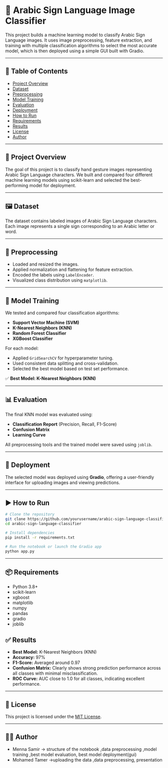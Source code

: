 # 🤟 Arabic Sign Language Image Classifier

This project builds a machine learning model to classify Arabic Sign Language images. It uses image preprocessing, feature extraction, and training with multiple classification algorithms to select the most accurate model, which is then deployed using a simple GUI built with Gradio.

---

## 📌 Table of Contents

* [Project Overview](#project-overview)
* [Dataset](#dataset)
* [Preprocessing](#preprocessing)
* [Model Training](#model-training)
* [Evaluation](#evaluation)
* [Deployment](#deployment)
* [How to Run](#how-to-run)
* [Requirements](#requirements)
* [Results](#results)
* [License](#license)
* [Author](#author)

---

## 📁 Project Overview

The goal of this project is to classify hand gesture images representing Arabic Sign Language characters. We built and compared four different machine learning models using scikit-learn and selected the best-performing model for deployment.

---

## 🖼️ Dataset

The dataset contains labeled images of Arabic Sign Language characters. Each image represents a single sign corresponding to an Arabic letter or word.

---

## 🔧 Preprocessing

* Loaded and resized the images.
* Applied normalization and flattening for feature extraction.
* Encoded the labels using `LabelEncoder`.
* Visualized class distribution using `matplotlib`.

---

## 🤖 Model Training

We tested and compared four classification algorithms:

* **Support Vector Machine (SVM)**
* **K-Nearest Neighbors (KNN)**
* **Random Forest Classifier**
* **XGBoost Classifier**

For each model:

* Applied `GridSearchCV` for hyperparameter tuning.
* Used consistent data splitting and cross-validation.
* Selected the best model based on test set performance.

✅ **Best Model: K-Nearest Neighbors (KNN)**

---

## 📊 Evaluation

The final KNN model was evaluated using:

* **Classification Report** (Precision, Recall, F1-Score)
* **Confusion Matrix**
* **Learning Curve**

All preprocessing tools and the trained model were saved using `joblib`.

---

## 🚀 Deployment

The selected model was deployed using **Gradio**, offering a user-friendly interface for uploading images and viewing predictions.

---

## ▶️ How to Run

```bash
# Clone the repository
git clone https://github.com/yourusername/arabic-sign-language-classifier.git
cd arabic-sign-language-classifier

# Install dependencies
pip install -r requirements.txt

# Run the notebook or launch the Gradio app
python app.py
```

---

## 📦 Requirements

* Python 3.8+
* scikit-learn
* xgboost
* matplotlib
* numpy
* pandas
* gradio
* joblib


## ✅ Results

* **Best Model:** K-Nearest Neighbors (KNN)
* **Accuracy:** 97%
* **F1-Score:** Averaged around 0.97
* **Confusion Matrix:** Clearly shows strong prediction performance across all classes with minimal misclassification.
* **ROC Curve:** AUC close to 1.0 for all classes, indicating excellent performance.

---

## 📜 License

This project is licensed under the [MIT License](LICENSE).

---

## 👩‍💻 Author

* Menna Samir -> structure of the notebook ,data preprocessing ,model training ,best model evaluation, best model deployment(gui)
* Mohamed Tamer ->uploading the data ,data preprocessing, presentation
